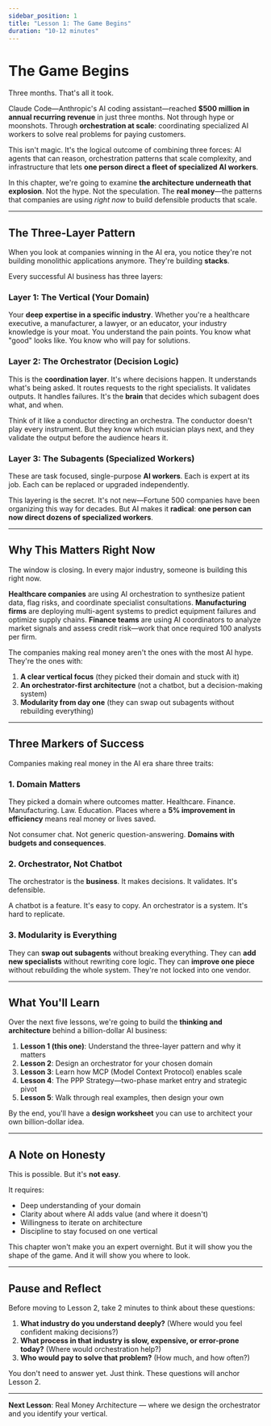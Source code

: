 ```yaml
---
sidebar_position: 1
title: "Lesson 1: The Game Begins"
duration: "10-12 minutes"
---
```


# The Game Begins

Three months. That's all it took.

Claude Code—Anthropic's AI coding assistant—reached **$500 million in annual recurring revenue** in just three months. Not through hype or moonshots. Through **orchestration at scale**: coordinating specialized AI workers to solve real problems for paying customers.

This isn't magic. It's the logical outcome of combining three forces: AI agents that can reason, orchestration patterns that scale complexity, and infrastructure that lets **one person direct a fleet of specialized AI workers**.

In this chapter, we're going to examine **the architecture underneath that explosion**. Not the hype. Not the speculation. The **real money**—the patterns that companies are using *right now* to build defensible products that scale.

---

## The Three-Layer Pattern

When you look at companies winning in the AI era, you notice they're not building monolithic applications anymore. They're building **stacks**.

Every successful AI business has three layers:

### Layer 1: The Vertical (Your Domain)

Your **deep expertise in a specific industry**. Whether you're a healthcare executive, a manufacturer, a lawyer, or an educator, your industry knowledge is your moat. You understand the pain points. You know what "good" looks like. You know who will pay for solutions.

### Layer 2: The Orchestrator (Decision Logic)

This is the **coordination layer**. It's where decisions happen. It understands what's being asked. It routes requests to the right specialists. It validates outputs. It handles failures. It's the **brain** that decides which subagent does what, and when.

Think of it like a conductor directing an orchestra. The conductor doesn't play every instrument. But they know which musician plays next, and they validate the output before the audience hears it.

### Layer 3: The Subagents (Specialized Workers)

These are task focused, single-purpose **AI workers**. Each is expert at its job. Each can be replaced or upgraded independently.

This layering is the secret. It's not new—Fortune 500 companies have been organizing this way for decades. But AI makes it **radical**: **one person can now direct dozens of specialized workers**.

---

## Why This Matters Right Now

The window is closing. In every major industry, someone is building this right now.

**Healthcare companies** are using AI orchestration to synthesize patient data, flag risks, and coordinate specialist consultations. **Manufacturing firms** are deploying multi-agent systems to predict equipment failures and optimize supply chains. **Finance teams** are using AI coordinators to analyze market signals and assess credit risk—work that once required 100 analysts per firm.

The companies making real money aren't the ones with the most AI hype. They're the ones with:

1. **A clear vertical focus** (they picked their domain and stuck with it)
2. **An orchestrator-first architecture** (not a chatbot, but a decision-making system)
3. **Modularity from day one** (they can swap out subagents without rebuilding everything)

---

## Three Markers of Success

Companies making real money in the AI era share three traits:

### 1. Domain Matters

They picked a domain where outcomes matter. Healthcare. Finance. Manufacturing. Law. Education. Places where a **5% improvement in efficiency** means real money or lives saved.

Not consumer chat. Not generic question-answering. **Domains with budgets and consequences**.

### 2. Orchestrator, Not Chatbot

The orchestrator is the **business**. It makes decisions. It validates. It's defensible.

A chatbot is a feature. It's easy to copy. An orchestrator is a system. It's hard to replicate.

### 3. Modularity is Everything

They can **swap out subagents** without breaking everything. They can **add new specialists** without rewriting core logic. They can **improve one piece** without rebuilding the whole system. They're not locked into one vendor.

---

## What You'll Learn

Over the next five lessons, we're going to build the **thinking and architecture** behind a billion-dollar AI business:

1. **Lesson 1 (this one)**: Understand the three-layer pattern and why it matters
2. **Lesson 2**: Design an orchestrator for your chosen domain
3. **Lesson 3**: Learn how MCP (Model Context Protocol) enables scale
4. **Lesson 4**: The PPP Strategy—two-phase market entry and strategic pivot
5. **Lesson 5**: Walk through real examples, then design your own

By the end, you'll have a **design worksheet** you can use to architect your own billion-dollar idea.

---

## A Note on Honesty

This is possible. But it's **not easy**.

It requires:
- Deep understanding of your domain
- Clarity about where AI adds value (and where it doesn't)
- Willingness to iterate on architecture
- Discipline to stay focused on one vertical

This chapter won't make you an expert overnight. But it will show you the shape of the game. And it will show you where to look.

---

## Pause and Reflect

Before moving to Lesson 2, take 2 minutes to think about these questions:

1. **What industry do you understand deeply?** (Where would you feel confident making decisions?)
2. **What process in that industry is slow, expensive, or error-prone today?** (Where would orchestration help?)
3. **Who would pay to solve that problem?** (How much, and how often?)

You don't need to answer yet. Just think. These questions will anchor Lesson 2.

---

**Next Lesson**: Real Money Architecture — where we design the orchestrator and you identify your vertical.
